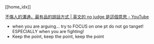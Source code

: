 [[home_idx]]


[不傷人的溝通，最有品的說話方式 | 英文的 no judge 是這個意思 - YouTube](https://www.youtube.com/watch?v=WD_zZIT-uoY)

- when you are arguing... try to FOCUS on one pt do not go tanget! ESPECIALLY when you are fighting!
- Keep the point, keep the point, keep the point



